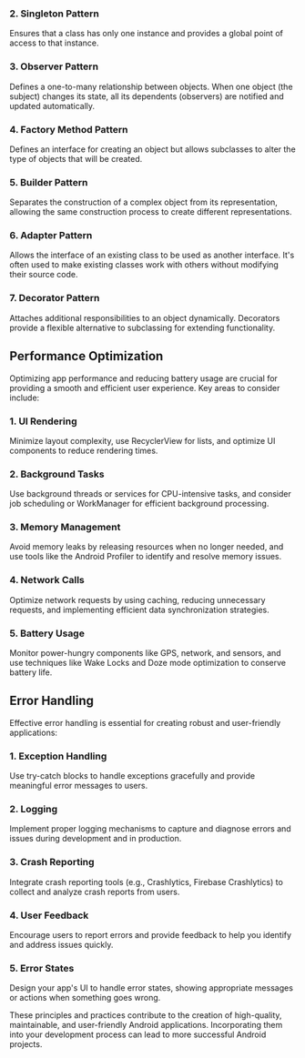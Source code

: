 ### 2. Singleton Pattern
Ensures that a class has only one instance and provides a global point of access to that instance.

### 3. Observer Pattern
Defines a one-to-many relationship between objects. When one object (the subject) changes its state, all its dependents (observers) are notified and updated automatically.

### 4. Factory Method Pattern
Defines an interface for creating an object but allows subclasses to alter the type of objects that will be created.

### 5. Builder Pattern
Separates the construction of a complex object from its representation, allowing the same construction process to create different representations.

### 6. Adapter Pattern
Allows the interface of an existing class to be used as another interface. It's often used to make existing classes work with others without modifying their source code.

### 7. Decorator Pattern
Attaches additional responsibilities to an object dynamically. Decorators provide a flexible alternative to subclassing for extending functionality.

## Performance Optimization

Optimizing app performance and reducing battery usage are crucial for providing a smooth and efficient user experience. Key areas to consider include:

### 1. UI Rendering
Minimize layout complexity, use RecyclerView for lists, and optimize UI components to reduce rendering times.

### 2. Background Tasks
Use background threads or services for CPU-intensive tasks, and consider job scheduling or WorkManager for efficient background processing.

### 3. Memory Management
Avoid memory leaks by releasing resources when no longer needed, and use tools like the Android Profiler to identify and resolve memory issues.

### 4. Network Calls
Optimize network requests by using caching, reducing unnecessary requests, and implementing efficient data synchronization strategies.

### 5. Battery Usage
Monitor power-hungry components like GPS, network, and sensors, and use techniques like Wake Locks and Doze mode optimization to conserve battery life.

## Error Handling

Effective error handling is essential for creating robust and user-friendly applications:

### 1. Exception Handling
Use try-catch blocks to handle exceptions gracefully and provide meaningful error messages to users.

### 2. Logging
Implement proper logging mechanisms to capture and diagnose errors and issues during development and in production.

### 3. Crash Reporting
Integrate crash reporting tools (e.g., Crashlytics, Firebase Crashlytics) to collect and analyze crash reports from users.

### 4. User Feedback
Encourage users to report errors and provide feedback to help you identify and address issues quickly.

### 5. Error States
Design your app's UI to handle error states, showing appropriate messages or actions when something goes wrong.

These principles and practices contribute to the creation of high-quality, maintainable, and user-friendly Android applications. Incorporating them into your development process can lead to more successful Android projects.
